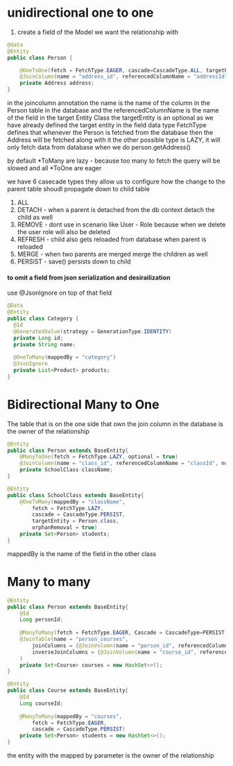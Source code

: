 # unidirectional one to one
1. create a field of the Model we want the relationship with
```java
@data
@Entity
public class Person {

	@OneToOne(fetch = FetchType.EAGER, cascade=CascadeType.ALL, targetEntity = Address.class)
	@JoinColumn(name = "address_id", referencedColumnName = "addressId", nullable = true)
	private Address address;
}
```
in the joincolumn annotation 
the name is the name of the column in the Person table in the database and the 
referencedColumnName is the name of the field in the target Entity Class
the targetEntity is an optional as we have already defined the target entity in the field data type
FetchType defines that whenever the Person is fetched from the database then the Address will be fetched along with it
the other possible type is LAZY, it will only fetch data from database when we do person.getAddress()

by default \*ToMany are lazy - because too many to fetch the query will be slowed
and all \*ToOne are eager

we have 6 casecade types they allow us to configure how the change to the parent table shoudl propagate down to child table
1. ALL
2. DETACH - when a parent is detached from the db context detach the child as well
3. REMOVE - dont use in scenario like User - Role because when we delete the user role will also be deleted
4. REFRESH - child also gets reloaded from database when parent is reloaded
5. MERGE - when two parents are merged merge the children as well
6. PERSIST - save() persists down to child
#### to omit a field from json serialization and desirailization
use @JsonIgnore on top of that field
```java
@Data  
@Entity  
public class Category {  
  @Id  
  @GeneratedValue(strategy = GenerationType.IDENTITY)  
  private Long id;  
  private String name;  
  
  @OneToMany(mappedBy = "category")  
  @JsonIgnore  
  private List<Product> products;  
}
```

# Bidirectional Many to One
The table that is on the one side that own the join column in the database is the owner of the relationship
```java
@Entity
public class Person extends BaseEntity{
	@ManyToOne(fetch = FetchType.LAZY, optional = true)
	@JoinColumn(name = "class_id", referencedColumnName = "classId", nullable = true)
	private SchoolClass className;
}

@Entity
public class SchoolClass extends BaseEntity{
	@OneToMany(mappedBy = "className", 
		fetch = FetchType.LAZY, 
		cascade = CascadeType.PERSIST, 
		targetEntity = Person.class,
		orphanRemoval = true)
	private Set<Person> students;
}
```

mappedBy is the name of the field in the other class

# Many to many
```java
@Entity
public class Person extends BaseEntity{
	@Id
	Long personId;
	
	@ManyToMany(fetch = FetchType.EAGER, Cascade = CascadeType=PERSIST)
	@JoinTable(name = "person_courses",
		joinColumns = {@JoinVolumn(name = "person_id", referencedColumnName="personId")},
		inverseJoinColumns = {@JoinVolumn(name = "course_id", referencedColumnName="courseId")},
	)
	private Set<Course> courses = new HashSet<>();
}

@Entity
public class Course extends BaseEntity{
	@Id
	Long courseId;
	
	@ManyToMany(mappedBy = "courses", 
		fetch = FetchType.EAGER, 
		cascade = CascadeType.PERSIST)
	private Set<Person> students = new HashSet<>();
}
```
the entity with the mapped by parameter is the owner of the relationship